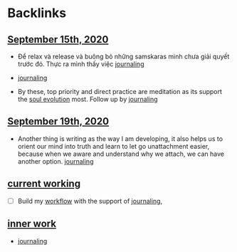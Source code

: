 
# Backlinks
## [September 15th, 2020](<September 15th, 2020.md>)
- Để relax và release và buông bỏ những samskaras mình chưa giải quyết trước đó. Thực ra mình thấy việc [journaling](<journaling.md>)

- [journaling](<journaling.md>)

- By these, top priority and direct practice are meditation as its support the [soul evolution](<soul evolution.md>) most. Follow up by [journaling](<journaling.md>)

## [September 19th, 2020](<September 19th, 2020.md>)
- Another thing is writing as the way I am developing, it also helps us to orient our mind into truth and learn to let go unattachment easier, because when we aware and understand why we attach, we can have another option. [journaling](<journaling.md>)

## [current working](<current working.md>)
- [ ] Build my [workflow](<workflow.md>) with the support of [journaling](<journaling.md>),

## [inner work](<inner work.md>)
- [journaling](<journaling.md>)

